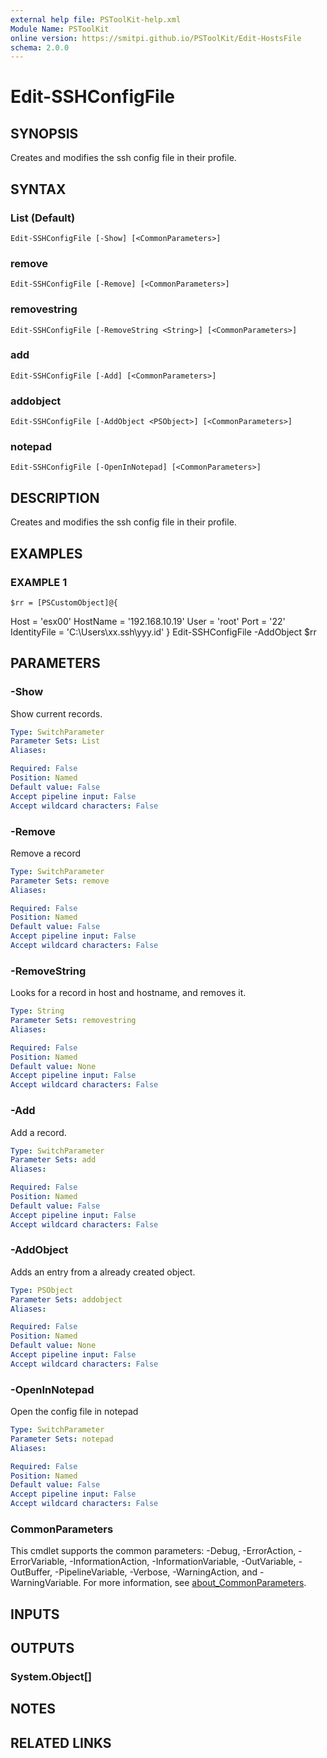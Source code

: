 ```yaml
---
external help file: PSToolKit-help.xml
Module Name: PSToolKit
online version: https://smitpi.github.io/PSToolKit/Edit-HostsFile
schema: 2.0.0
---
```


# Edit-SSHConfigFile

## SYNOPSIS
Creates and modifies the ssh config file in their profile.

## SYNTAX

### List (Default)
```
Edit-SSHConfigFile [-Show] [<CommonParameters>]
```

### remove
```
Edit-SSHConfigFile [-Remove] [<CommonParameters>]
```

### removestring
```
Edit-SSHConfigFile [-RemoveString <String>] [<CommonParameters>]
```

### add
```
Edit-SSHConfigFile [-Add] [<CommonParameters>]
```

### addobject
```
Edit-SSHConfigFile [-AddObject <PSObject>] [<CommonParameters>]
```

### notepad
```
Edit-SSHConfigFile [-OpenInNotepad] [<CommonParameters>]
```

## DESCRIPTION
Creates and modifies the ssh config file in their profile.

## EXAMPLES

### EXAMPLE 1
```
$rr = [PSCustomObject]@{
```

Host         = 'esx00'
	HostName     = '192.168.10.19'
	User         = 'root'
	Port         = '22'
	IdentityFile = 'C:\Users\xx\.ssh\yyy.id'
}
Edit-SSHConfigFile -AddObject $rr

## PARAMETERS

### -Show
Show current records.

```yaml
Type: SwitchParameter
Parameter Sets: List
Aliases:

Required: False
Position: Named
Default value: False
Accept pipeline input: False
Accept wildcard characters: False
```

### -Remove
Remove a record

```yaml
Type: SwitchParameter
Parameter Sets: remove
Aliases:

Required: False
Position: Named
Default value: False
Accept pipeline input: False
Accept wildcard characters: False
```

### -RemoveString
Looks for a record in host and hostname, and removes it.

```yaml
Type: String
Parameter Sets: removestring
Aliases:

Required: False
Position: Named
Default value: None
Accept pipeline input: False
Accept wildcard characters: False
```

### -Add
Add a record.

```yaml
Type: SwitchParameter
Parameter Sets: add
Aliases:

Required: False
Position: Named
Default value: False
Accept pipeline input: False
Accept wildcard characters: False
```

### -AddObject
Adds an entry from a already created object.

```yaml
Type: PSObject
Parameter Sets: addobject
Aliases:

Required: False
Position: Named
Default value: None
Accept pipeline input: False
Accept wildcard characters: False
```

### -OpenInNotepad
Open the config file in notepad

```yaml
Type: SwitchParameter
Parameter Sets: notepad
Aliases:

Required: False
Position: Named
Default value: False
Accept pipeline input: False
Accept wildcard characters: False
```

### CommonParameters
This cmdlet supports the common parameters: -Debug, -ErrorAction, -ErrorVariable, -InformationAction, -InformationVariable, -OutVariable, -OutBuffer, -PipelineVariable, -Verbose, -WarningAction, and -WarningVariable. For more information, see [about_CommonParameters](http://go.microsoft.com/fwlink/?LinkID=113216).

## INPUTS

## OUTPUTS

### System.Object[]
## NOTES

## RELATED LINKS
